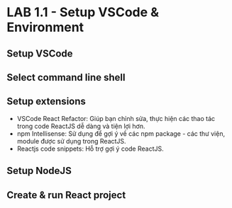 # LAB 1.1 - Setup VSCode & Environment
## Setup VSCode
## Select command line shell
## Setup extensions
- VSCode React Refactor: Giúp bạn chỉnh sửa, thực hiện các thao tác trong code ReactJS dễ dàng và tiện lợi hơn.
- npm Intellisense: Sử dụng để gợi ý về các npm package - các thư viện, module được sử dụng trong ReactJS.
- Reactjs code snippets: Hỗ trợ gợi ý code ReactJS.
## Setup NodeJS
## Create & run React project